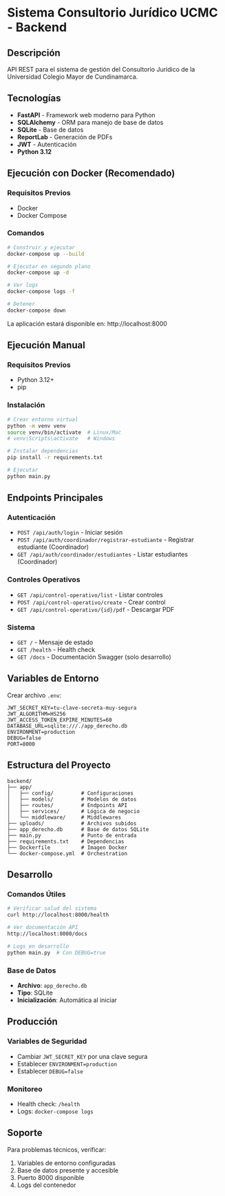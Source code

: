 # Sistema Consultorio Jurídico UCMC - Backend

## Descripción
API REST para el sistema de gestión del Consultorio Jurídico de la Universidad Colegio Mayor de Cundinamarca.

## Tecnologías
- **FastAPI** - Framework web moderno para Python
- **SQLAlchemy** - ORM para manejo de base de datos
- **SQLite** - Base de datos
- **ReportLab** - Generación de PDFs
- **JWT** - Autenticación
- **Python 3.12**

## Ejecución con Docker (Recomendado)

### Requisitos Previos
- Docker
- Docker Compose

### Comandos
```bash
# Construir y ejecutar
docker-compose up --build

# Ejecutar en segundo plano
docker-compose up -d

# Ver logs
docker-compose logs -f

# Detener
docker-compose down
```

La aplicación estará disponible en: http://localhost:8000

## Ejecución Manual

### Requisitos Previos
- Python 3.12+
- pip

### Instalación
```bash
# Crear entorno virtual
python -m venv venv
source venv/bin/activate  # Linux/Mac
# venv\Scripts\activate   # Windows

# Instalar dependencias
pip install -r requirements.txt

# Ejecutar
python main.py
```

## Endpoints Principales

### Autenticación
- `POST /api/auth/login` - Iniciar sesión
- `POST /api/auth/coordinador/registrar-estudiante` - Registrar estudiante (Coordinador)
- `GET /api/auth/coordinador/estudiantes` - Listar estudiantes (Coordinador)

### Controles Operativos
- `GET /api/control-operativo/list` - Listar controles
- `POST /api/control-operativo/create` - Crear control
- `GET /api/control-operativo/{id}/pdf` - Descargar PDF

### Sistema
- `GET /` - Mensaje de estado
- `GET /health` - Health check
- `GET /docs` - Documentación Swagger (solo desarrollo)

## Variables de Entorno

Crear archivo `.env`:
```env
JWT_SECRET_KEY=tu-clave-secreta-muy-segura
JWT_ALGORITHM=HS256
JWT_ACCESS_TOKEN_EXPIRE_MINUTES=60
DATABASE_URL=sqlite:///./app_derecho.db
ENVIRONMENT=production
DEBUG=false
PORT=8000
```

## Estructura del Proyecto
```
backend/
├── app/
│   ├── config/         # Configuraciones
│   ├── models/         # Modelos de datos
│   ├── routes/         # Endpoints API
│   ├── services/       # Lógica de negocio
│   └── middleware/     # Middlewares
├── uploads/            # Archivos subidos
├── app_derecho.db      # Base de datos SQLite
├── main.py             # Punto de entrada
├── requirements.txt    # Dependencias
├── Dockerfile          # Imagen Docker
└── docker-compose.yml  # Orchestration
```

## Desarrollo

### Comandos Útiles
```bash
# Verificar salud del sistema
curl http://localhost:8000/health

# Ver documentación API
http://localhost:8000/docs

# Logs en desarrollo
python main.py  # Con DEBUG=true
```

### Base de Datos
- **Archivo**: `app_derecho.db`
- **Tipo**: SQLite
- **Inicialización**: Automática al iniciar

## Producción

### Variables de Seguridad
- Cambiar `JWT_SECRET_KEY` por una clave segura
- Establecer `ENVIRONMENT=production`
- Establecer `DEBUG=false`

### Monitoreo
- Health check: `/health`
- Logs: `docker-compose logs`

## Soporte
Para problemas técnicos, verificar:
1. Variables de entorno configuradas
2. Base de datos presente y accesible
3. Puerto 8000 disponible
4. Logs del contenedor